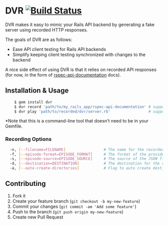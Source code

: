 # DVR [![Build Status](https://travis-ci.org/kconarro14/dvr.png?branch=master)](https://travis-ci.org/kconarro14/dvr)

DVR makes it easy to mimic your Rails API backend by generating a fake server using recorded HTTP responses.

The goals of DVR are as follows:

* Ease API client testing for Rails API backends
* Simplify keeping client testing synchronized with changes to the backend

A nice side effect of using DVR is that it relies on recorded API responses (for now, in the form of [rspec-api-documentation](https://github.com/zipmark/rspec_api_documentation) docs).

## Installation & Usage
``` bash
    $ gem install dvr
    $ dvr record 'path/to/my_rails_app/rspec-api-documentation' # supports relative path
    $ dvr play 'path/to/recorded/dvr/server.rb'                 # supports relative path
```
*Note that this is a command-line tool that doesn't need to be in your Gemfile.

### Recording Options
``` bash
  -n, [--filename=FILENAME]                 # The name for the recorded server file. Defaults to dvr_server.rb
  -f, [--episode-format=EPISODE_FORMAT]     # The format of the provided files. Defaults to rspec-api-documentation
  -s, [--episode-source=EPISODE_SOURCE]     # The source of the JSON files. Defaults to file system
  -d, [--destination=DESTINATION]           # The destination for the recorded server file. Defaults to pwd/dvr
  -a, [--auto-create-directories]           # Flag to auto create destination directories. Defaults to true
```
## Contributing

1. Fork it
2. Create your feature branch (`git checkout -b my-new-feature`)
3. Commit your changes (`git commit -am 'Add some feature'`)
4. Push to the branch (`git push origin my-new-feature`)
5. Create new Pull Request
